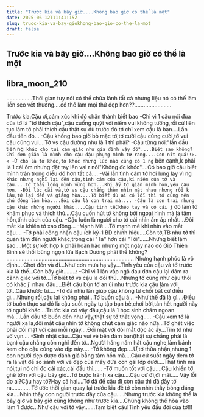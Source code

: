 ```yaml
---
title: "Trước kia và bây giờ....Không bao giờ có thể là một"
date: 2025-06-12T11:41:15Z
slug: truoc-kia-va-bay-giokhong-bao-gio-co-the-la-mot
draft: false
---
```


## Trước kia và bây giờ....Không bao giờ có thể là một

## libra_moon_210

.................Thời gian tuy nói có thể chữa lành tất cả nhưng liệu nó có thế làm liền sẹo vết thương....có thể làm mọi thứ đẹp hơn??........................
 
 
Trước kia:Cậu ơi,cảm xúc khi đó chân thành biết bao
-Chỉ vì 1 câu nói đùa của tớ là "tớ thích cậu",cậu cuống quýt với niềm vui không tưởng,rồi cứ liên tục làm tớ phải thích cậu thật sự dù trước đó tớ chỉ xem cậu là bạn....Lần đầu tiên đó...
-Cậu không bao giờ bỏ mặc tớ,tớ cười cậu cũng cười,tớ vui cậu cũng vui....Tớ vs cậu dường như là 1 thì phải?
-Cậu từng nói:"lần đầu tiên ng` khác cho tui cảm giác như gia đình vậy đó"....Biết sao không?Chỉ đơn giản là mình cho cậu đậu phụng mình tự rang....Con nít quá!!>.<
-Ừ cho là tớ khóc,tớ khóc nhưng lúc nào cũng có 1 ng` bên cạnh,k phải là 1 cái ôm nhưng đặt tay lên vai r nói"Không đc khóc"....Có bao giờ cậu biết mình trân trọng điều đó hơn tất cả....
-Vài lần tình cảm tớ hơi lung lay vì ng` khác nhưng nghĩ lại đến cậu,tình cảm của cậu,kỉ niệm của tớ và cậu....Tớ thấy lòng mình vững hơn...Khi ấy tớ giận mình hơn,yêu cậu hơn.
-Đôi lúc cãi vả,tớ vs cậu chẳng thèm nhìn mặt nhau nhưng rồi k lâu,tớ lại đến và giảng hòa....Tớ biết dù ai có lỗi thì tớ cũng nên chủ động làm hòa....Bởi cậu là con trai mà....
-Cậu là con trai nhưng cậu khác những người khác....Cậu tinh tế,khéo tay và có cái j` đó làm tớ khâm phục và thích thú....Cậu cuốn hút tớ không bởi ngoại hình mà là tâm hồn,tính cách của cậu.
-Cậu luôn là người cho tớ cái nhìn ấm áp nhất....Đôi mắt kia khiến tớ xao động...
-Mạnh Mẽ....Tớ mạnh mẽ khi nhìn vào mắt cậu....
-Tớ phải công nhận cậu ích kỷ-1 BD chính hiệu....Còn tớ,TB như tớ thì quan tâm đến người khác,trọng cái "Ta" hơn cái "Tôi"......Nhưng biết làm sao....Một sự kết hợp k phải hoàn hảo nhưng một ngày nào đó Gió Thiên Bình sẽ thổi bùng ngọn lửa Bạch Dương phải thế không?
...................................................................................
Nhưng hạnh phúc là vô định....Chợt đến và đi...Như cơn mưa hạ vậy...Tình yêu của cậu và tớ trước kia là thế...Còn bây giờ........:
-Chỉ vì 1 lần vấp ngã đau đớn cậu lại đâm ra cảnh giác với tớ...Tớ biết tớ vs cậu là đối thủ...Nhưng tớ cũng như cậu thôi có khác j` nhau đâu....Biết cậu bùn tớ an ủi như trước kia cậu làm với tớ...Cậu khước từ....
-Tớ đã nhìu lần giúp cậu,không từ chối bất cứ điều gì....Nhưng rồi,cậu lại không phải...Tớ buồn cậu à...
-Như thế đã là gì....Điều tớ buồn thực sự dó là cậu suốt ngày tụ tập bạn bè,chơi bời,tán hết người này tớ người khác....Trước kia có vậy đâu,cậu là 1 học sinh chăm ngoan mà....Lần đầu tớ buồn đến như vậy,thật sự tớ thất vọng.....
-Cậu xem tớ là người xa lạ,đôi mắt cậu nhìn tớ không chút cảm giác nào nữa...Tớ ghét việc phải đối mặt với cậu mỗi ngày....Đối mặt với đôi mắt độc ác ấy...Tim tớ như vỡ vụn....
-Sinh nhật cậu...Cậu vui vẻ bên đám bạn(thật sự chẳng phải là bạn) cậu chẳng còn nghĩ đến tớ...Người hằng năm hát cậu nghe,làm bánh kem cho cậu cũng vào dịp này....
-Tớ không đẹp....Ừ,tớ thừa nhận,nhưng 1 con người đẹp được đánh giá bằng tâm hồn mà....Cậu cứ suốt ngày đem tớ ra là vật để so sánh với vẻ đẹp của mấy đứa con gái lớp dưới....Thật tình mà nói,tụi nó chỉ đc cái xác,cái đầu thì......
-Tớ muốn tốt với cậu....Cậu khiến tớ ghê tởm với cậu bây giờ...Tớ buộc tránh xa cậu....Cậu cứ đi,đi mãi.....
Vậy lỗi do ai?Cậu hay tớ?Hay cả hai....Tớ đã để cậu đi còn cậu thì đã đẩy tớ ra............
Tớ ước thời gian quay lại trước kia đế tớ còn nhìn thấy bóng dáng kia....Nhìn thấy con người trước đây của cậu.....Nhưng trước kia không thể là bây giờ và bây giờ cũng không như trước kia....Chúng không thể hòa vào làm 1 được...Như cậu với tớ vậy.......Tạm biệt cậu!Tình yêu đầu đời của tớ!!!